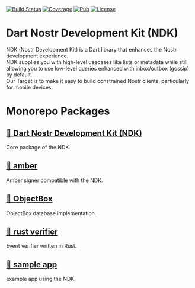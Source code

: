[![Build Status](https://github.com/relaystr/ndk/actions/workflows/tests.yaml/badge.svg?branch=master)](https://github.com/relaystr/ndk/actions?query=workflow%3A"tests"+branch%3Amaster)
[![Coverage](https://img.shields.io/codecov/c/github/relaystr/ndk?color=green)](https://codecov.io/github/relaystr/ndk)
[![Pub](https://img.shields.io/pub/v/ndk.svg)](https://pub.dev/packages/ndk)
[![License](https://img.shields.io/github/license/relaystr/ndk.svg)](LICENSE.txt)

# Dart Nostr Development Kit (NDK)

NDK (Nostr Development Kit) is a Dart library that enhances the Nostr development experience.\
NDK supplies you with high-level usecases like lists or metadata while still allowing you to use low-level queries enhanced with inbox/outbox (gossip) by default.\
Our Target is to make it easy to build constrained Nostr clients, particularly for mobile devices.

# Monorepo Packages

## [🔗 Dart Nostr Development Kit (NDK)](./packages/ndk/)

Core package of the NDK.

## [🔗 amber](./packages/amber/)

Amber signer compatible with the NDK.

## [🔗 ObjectBox](./packages/objectbox/)

ObjectBox database implementation.

## [🔗 rust verifier](./packages/rust_verifier/)

Event verifier written in Rust.

## [🔗 sample app](./packages/sample-app/)

example app using the NDK.
